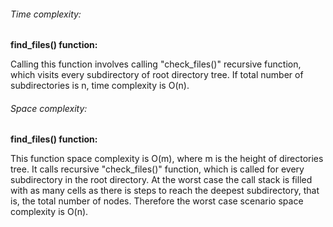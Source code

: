 ###### Time complexity:

**find_files() function:**

Calling this function involves calling "check_files()" recursive function, which visits every subdirectory of root
directory tree. If total number of subdirectories is n, time complexity is O(n).

###### Space complexity:

**find_files() function:**

This function space complexity is O(m), where m is the height of directories tree. It calls recursive "check_files()" function, which
is called for every subdirectory in the root directory. At the worst case the call stack is filled with as many cells as
there is steps to reach the deepest subdirectory, that is, the total number of nodes. Therefore the worst case scenario
space complexity is O(n).


